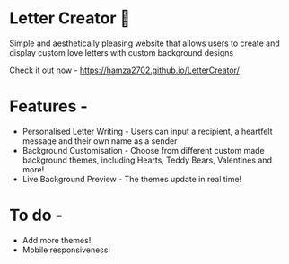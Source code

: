 # Letter Creator 💌
Simple and aesthetically pleasing website that allows users to create and display custom love letters with custom background designs

Check it out now - https://hamza2702.github.io/LetterCreator/

# Features -
- Personalised Letter Writing - Users can input a recipient, a heartfelt message and their own name as a sender
- Background Customisation - Choose from different custom made background themes, including Hearts, Teddy Bears, Valentines and more!
- Live Background Preview - The themes update in real time!

# To do -
- Add more themes!
- Mobile responsiveness!

